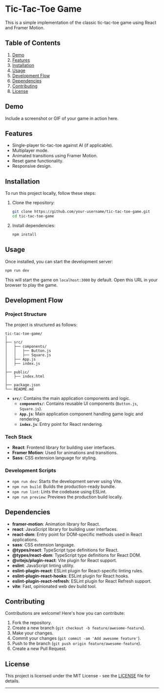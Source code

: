
# Tic-Tac-Toe Game

This is a simple implementation of the classic tic-tac-toe game using React and Framer Motion.

## Table of Contents

1. [Demo](#demo)
2. [Features](#features)
3. [Installation](#installation)
4. [Usage](#usage)
5. [Development Flow](#development-flow)
6. [Dependencies](#dependencies)
7. [Contributing](#contributing)
8. [License](#license)

## Demo

Include a screenshot or GIF of your game in action here.

## Features

- Single-player tic-tac-toe against AI (if applicable).
- Multiplayer mode.
- Animated transitions using Framer Motion.
- Reset game functionality.
- Responsive design.

## Installation

To run this project locally, follow these steps:

1. Clone the repository:

   ```bash
   git clone https://github.com/your-username/tic-tac-toe-game.git
   cd tic-tac-toe-game
   ```

2. Install dependencies:

   ```bash
   npm install
   ```

## Usage

Once installed, you can start the development server:

```bash
npm run dev
```

This will start the game on `localhost:3000` by default. Open this URL in your browser to play the game.

## Development Flow

### Project Structure

The project is structured as follows:

```
tic-tac-toe-game/
│
├── src/
│   ├── components/
│   │   ├── Button.js
│   │   ├── Square.js
│   ├── App.js
│   ├── index.js
│
├── public/
│   ├── index.html
│
├── package.json
└── README.md
```

- **`src/`**: Contains the main application components and logic.
  - **`components/`**: Contains reusable UI components (`Button.js`, `Square.js`).
  - **`App.js`**: Main application component handling game logic and rendering.
  - **`index.js`**: Entry point for React rendering.

### Tech Stack

- **React**: Frontend library for building user interfaces.
- **Framer Motion**: Used for animations and transitions.
- **Sass**: CSS extension language for styling.

### Development Scripts

- `npm run dev`: Starts the development server using Vite.
- `npm run build`: Builds the production-ready bundle.
- `npm run lint`: Lints the codebase using ESLint.
- `npm run preview`: Previews the production build locally.

## Dependencies

- **framer-motion**: Animation library for React.
- **react**: JavaScript library for building user interfaces.
- **react-dom**: Entry point for DOM-specific methods used in React applications.
- **sass**: CSS extension language.
- **@types/react**: TypeScript type definitions for React.
- **@types/react-dom**: TypeScript type definitions for React DOM.
- **@vitejs/plugin-react**: Vite plugin for React support.
- **eslint**: JavaScript linting utility.
- **eslint-plugin-react**: ESLint plugin for React-specific linting rules.
- **eslint-plugin-react-hooks**: ESLint plugin for React hooks.
- **eslint-plugin-react-refresh**: ESLint plugin for React Refresh support.
- **vite**: Fast, opinionated web dev build tool.

## Contributing

Contributions are welcome! Here's how you can contribute:

1. Fork the repository.
2. Create a new branch (`git checkout -b feature/awesome-feature`).
3. Make your changes.
4. Commit your changes (`git commit -am 'Add awesome feature'`).
5. Push to the branch (`git push origin feature/awesome-feature`).
6. Create a new Pull Request.

## License

This project is licensed under the MIT License - see the [LICENSE](LICENSE) file for details.

---
